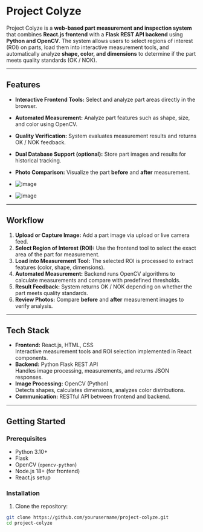 # Project Colyze

Project Colyze is a **web-based part measurement and inspection system** that combines **React.js frontend** with a **Flask REST API backend** using **Python and OpenCV**. The system allows users to select regions of interest (ROI) on parts, load them into interactive measurement tools, and automatically analyze **shape, color, and dimensions** to determine if the part meets quality standards (OK / NOK).

---

## Features

- **Interactive Frontend Tools:** Select and analyze part areas directly in the browser.
- **Automated Measurement:** Analyze part features such as shape, size, and color using OpenCV.
- **Quality Verification:** System evaluates measurement results and returns OK / NOK feedback.
- **Dual Database Support (optional):** Store part images and results for historical tracking.
- **Photo Comparison:** Visualize the part **before** and **after** measurement.

- ![image](https://github.com/user-attachments/assets/49171c01-57e4-42f3-86b7-7b6239e97013)

- ![image](https://github.com/user-attachments/assets/69abdb27-4a11-4c25-a25c-6662716ce6ae)

---

## Workflow

1. **Upload or Capture Image:** Add a part image via upload or live camera feed.
2. **Select Region of Interest (ROI):** Use the frontend tool to select the exact area of the part for measurement.
3. **Load into Measurement Tool:** The selected ROI is processed to extract features (color, shape, dimensions).
4. **Automated Measurement:** Backend runs OpenCV algorithms to calculate measurements and compare with predefined thresholds.
5. **Result Feedback:** System returns OK / NOK depending on whether the part meets quality standards.
6. **Review Photos:** Compare **before** and **after** measurement images to verify analysis.

---

## Tech Stack

- **Frontend:** React.js, HTML, CSS  
  Interactive measurement tools and ROI selection implemented in React components.
- **Backend:** Python Flask REST API  
  Handles image processing, measurements, and returns JSON responses.
- **Image Processing:** OpenCV (Python)  
  Detects shapes, calculates dimensions, analyzes color distributions.
- **Communication:** RESTful API between frontend and backend.

---

## Getting Started

### Prerequisites

- Python 3.10+  
- Flask  
- OpenCV (`opencv-python`)  
- Node.js 18+ (for frontend)  
- React.js setup  

### Installation

1. Clone the repository:

```bash
git clone https://github.com/yourusername/project-colyze.git
cd project-colyze


